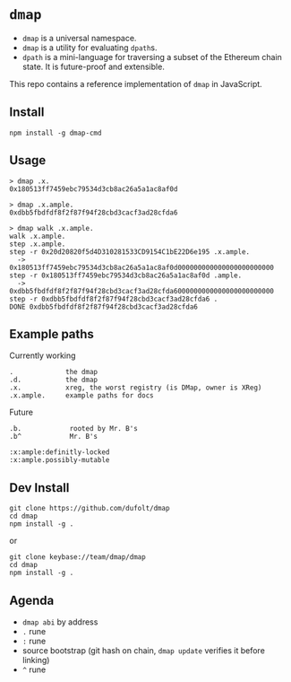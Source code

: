 `dmap`
===

* `dmap` is a universal namespace.
* `dmap` is a utility for evaluating `dpath`s.
* `dpath` is a mini-language for traversing a subset of the Ethereum chain state. It is future-proof and extensible.

This repo contains a reference implementation of `dmap` in JavaScript.

Install
---
```
npm install -g dmap-cmd
```

Usage
---
```
> dmap .x.
0x180513ff7459ebc79534d3cb8ac26a5a1ac8af0d

> dmap .x.ample.
0xdbb5fbdfdf8f2f87f94f28cbd3cacf3ad28cfda6

> dmap walk .x.ample.
walk .x.ample.
step .x.ample.
step -r 0x20d20820f5d4D310281533CD9154C1bE22D6e195 .x.ample.
  -> 0x180513ff7459ebc79534d3cb8ac26a5a1ac8af0d000000000000000000000000
step -r 0x180513ff7459ebc79534d3cb8ac26a5a1ac8af0d .ample.
  -> 0xdbb5fbdfdf8f2f87f94f28cbd3cacf3ad28cfda6000000000000000000000000
step -r 0xdbb5fbdfdf8f2f87f94f28cbd3cacf3ad28cfda6 .
DONE 0xdbb5fbdfdf8f2f87f94f28cbd3cacf3ad28cfda6
```

Example paths
---

Currently working
```
.             the dmap
.d.           the dmap
.x.           xreg, the worst registry (is DMap, owner is XReg)
.x.ample.     example paths for docs
```

Future
```
.b.            rooted by Mr. B's
.b^            Mr. B's

:x:ample:definitly-locked  
:x:ample.possibly-mutable 
```


Dev Install
---
```
git clone https://github.com/dufolt/dmap
cd dmap
npm install -g .
```
or
```
git clone keybase://team/dmap/dmap
cd dmap
npm install -g .
```

Agenda
---

* `dmap abi` by address
* `.` rune
* `:` rune
* source bootstrap (git hash on chain, `dmap update` verifies it before linking)
* `^` rune


